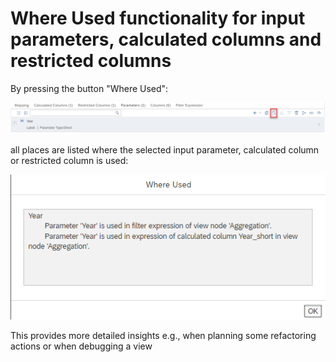 # Where Used functionality for input parameters, calculated columns and restricted columns

By pressing the button "Where Used":

![where used button](./screenshots/whereUsedButton.png)


all places are listed where the selected input parameter, calculated column or restricted column is used:

![places where input parameter is used](./screenshots/whereUsedInputParameter.png)

This provides more detailed insights e.g., when planning some refactoring actions or when debugging a view